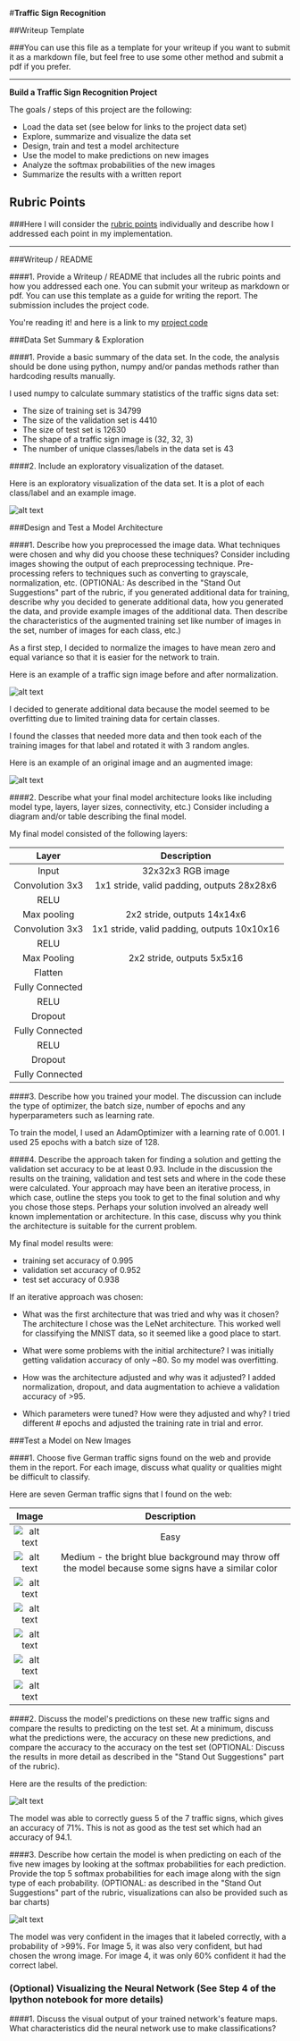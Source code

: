 #**Traffic Sign Recognition**

##Writeup Template

###You can use this file as a template for your writeup if you want to submit it as a markdown file, but feel free to use some other method and submit a pdf if you prefer.

---

**Build a Traffic Sign Recognition Project**

The goals / steps of this project are the following:
* Load the data set (see below for links to the project data set)
* Explore, summarize and visualize the data set
* Design, train and test a model architecture
* Use the model to make predictions on new images
* Analyze the softmax probabilities of the new images
* Summarize the results with a written report


[//]: # (Image References)

[image1]: ./visual.png "Visualization"
[image2]: ./original.png "Original"
[image3]: ./normalized.png "Normalized"
[image4]: ./rotatednormalized.png "Augmented Normalized"
[image5]: ./german/1.png "Traffic Sign 1"
[image6]: ./german/4.png "Traffic Sign 2"
[image7]: ./german/9.png "Traffic Sign 3"
[image8]: ./german/13.png "Traffic Sign 4"
[image9]: ./german/18.png "Traffic Sign 5"
[image10]: ./german/25.png "Traffic Sign 6"
[image11]: ./german/35.png "Traffic Sign 7"
[image12]: ./test_images.png "Probability"

## Rubric Points
###Here I will consider the [rubric points](https://review.udacity.com/#!/rubrics/481/view) individually and describe how I addressed each point in my implementation.

---
###Writeup / README

####1. Provide a Writeup / README that includes all the rubric points and how you addressed each one. You can submit your writeup as markdown or pdf. You can use this template as a guide for writing the report. The submission includes the project code.

You're reading it! and here is a link to my [project code](https://github.com/bradbenvenuti/traffic-signs/blob/master/Traffic_Sign_Classifier.ipynb)

###Data Set Summary & Exploration

####1. Provide a basic summary of the data set. In the code, the analysis should be done using python, numpy and/or pandas methods rather than hardcoding results manually.

I used numpy to calculate summary statistics of the traffic
signs data set:

* The size of training set is 34799
* The size of the validation set is 4410
* The size of test set is 12630
* The shape of a traffic sign image is (32, 32, 3)
* The number of unique classes/labels in the data set is 43

####2. Include an exploratory visualization of the dataset.

Here is an exploratory visualization of the data set. It is a plot of each class/label and an example image.

![alt text][image1]

###Design and Test a Model Architecture

####1. Describe how you preprocessed the image data. What techniques were chosen and why did you choose these techniques? Consider including images showing the output of each preprocessing technique. Pre-processing refers to techniques such as converting to grayscale, normalization, etc. (OPTIONAL: As described in the "Stand Out Suggestions" part of the rubric, if you generated additional data for training, describe why you decided to generate additional data, how you generated the data, and provide example images of the additional data. Then describe the characteristics of the augmented training set like number of images in the set, number of images for each class, etc.)

As a first step, I decided to normalize the images to have mean zero and equal variance so that it is easier for the network to train.

Here is an example of a traffic sign image before and after normalization.

![alt text][image2]


I decided to generate additional data because the model seemed to be overfitting due to limited training data for certain classes.

I found the classes that needed more data and then took each of the training images for that label and rotated it with 3 random angles.

Here is an example of an original image and an augmented image:

![alt text][image4]


####2. Describe what your final model architecture looks like including model type, layers, layer sizes, connectivity, etc.) Consider including a diagram and/or table describing the final model.

My final model consisted of the following layers:

| Layer         		|     Description	        					|
|:---------------------:|:---------------------------------------------:|
| Input         		| 32x32x3 RGB image   							|
| Convolution 3x3     	| 1x1 stride, valid padding, outputs 28x28x6 	|
| RELU					|												|
| Max pooling	      	| 2x2 stride,  outputs 14x14x6 				    |
| Convolution 3x3	    | 1x1 stride, valid padding, outputs 10x10x16   |
| RELU          		|             									|
| Max Pooling			| 2x2 stride,  outputs 5x5x16         			|
| Flatten				|												|
| Fully Connected		|												|
| RELU		            |												|
| Dropout	          	|												|
| Fully Connected		|												|
| RELU              	|												|
| Dropout	          	|												|
| Fully Connected		|												|

####3. Describe how you trained your model. The discussion can include the type of optimizer, the batch size, number of epochs and any hyperparameters such as learning rate.

To train the model, I used an AdamOptimizer with a learning rate of 0.001. I used 25 epochs with a batch size of 128.

####4. Describe the approach taken for finding a solution and getting the validation set accuracy to be at least 0.93. Include in the discussion the results on the training, validation and test sets and where in the code these were calculated. Your approach may have been an iterative process, in which case, outline the steps you took to get to the final solution and why you chose those steps. Perhaps your solution involved an already well known implementation or architecture. In this case, discuss why you think the architecture is suitable for the current problem.

My final model results were:
* training set accuracy of 0.995
* validation set accuracy of 0.952
* test set accuracy of 0.938

If an iterative approach was chosen:
* What was the first architecture that was tried and why was it chosen?
The architecture I chose was the LeNet architecture. This worked well for classifying the MNIST data, so it seemed like a good place to start.

* What were some problems with the initial architecture? I was initially getting validation accuracy of only ~80. So my model was overfitting.

* How was the architecture adjusted and why was it adjusted? I added normalization, dropout, and data augmentation to achieve a validation accuracy of >95.

* Which parameters were tuned? How were they adjusted and why? I tried different # epochs and adjusted the training rate in trial and error.


###Test a Model on New Images

####1. Choose five German traffic signs found on the web and provide them in the report. For each image, discuss what quality or qualities might be difficult to classify.

Here are seven German traffic signs that I found on the web:

| Image         		|     Description	        					|
|:---------------------:|:---------------------------------------------:|
| ![alt text][image5]	| Easy											|
| ![alt text][image6]	| Medium - the bright blue background may throw off the model because some signs have a similar color	|
| ![alt text][image7]	|												|
| ![alt text][image8]	|												|
| ![alt text][image9]	|												|
| ![alt text][image10]	|												|
| ![alt text][image11]	|												|


####2. Discuss the model's predictions on these new traffic signs and compare the results to predicting on the test set. At a minimum, discuss what the predictions were, the accuracy on these new predictions, and compare the accuracy to the accuracy on the test set (OPTIONAL: Discuss the results in more detail as described in the "Stand Out Suggestions" part of the rubric).

Here are the results of the prediction:

![alt text][image12]

The model was able to correctly guess 5 of the 7 traffic signs, which gives an accuracy of 71%. This is not as good as the test set which had an accuracy of 94.1.

####3. Describe how certain the model is when predicting on each of the five new images by looking at the softmax probabilities for each prediction. Provide the top 5 softmax probabilities for each image along with the sign type of each probability. (OPTIONAL: as described in the "Stand Out Suggestions" part of the rubric, visualizations can also be provided such as bar charts)

![alt text][image12]

The model was very confident in the images that it labeled correctly, with a probability of >99%. For Image 5, it was also very confident, but had chosen the wrong image. For image 4, it was only 60% confident it had the correct label.

### (Optional) Visualizing the Neural Network (See Step 4 of the Ipython notebook for more details)
####1. Discuss the visual output of your trained network's feature maps. What characteristics did the neural network use to make classifications?

